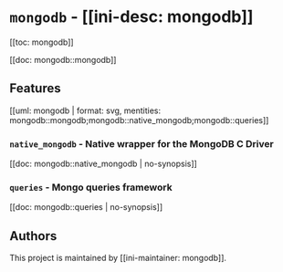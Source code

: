 # `mongodb` - [[ini-desc: mongodb]]

[[toc: mongodb]]

[[doc: mongodb::mongodb]]

## Features

[[uml: mongodb | format: svg, mentities: mongodb::mongodb;mongodb::native_mongodb;mongodb::queries]]

### `native_mongodb` - Native wrapper for the MongoDB C Driver

[[doc: mongodb::native_mongodb | no-synopsis]]

### `queries` - Mongo queries framework

[[doc: mongodb::queries | no-synopsis]]

## Authors

This project is maintained by [[ini-maintainer: mongodb]].
